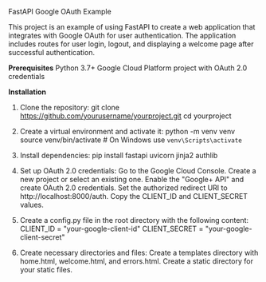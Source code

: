 FastAPI Google OAuth Example

This project is an example of using FastAPI to create a web application that integrates with Google OAuth for user authentication. The application includes routes for user login, logout, and displaying a welcome page after successful authentication.

**Prerequisites**
Python 3.7+
Google Cloud Platform project with OAuth 2.0 credentials

**Installation**
1. Clone the repository:
   git clone https://github.com/yourusername/yourproject.git
   cd yourproject

2. Create a virtual environment and activate it:
   python -m venv venv
   source venv/bin/activate  # On Windows use `venv\Scripts\activate`

3. Install dependencies:
   pip install fastapi uvicorn jinja2 authlib

4. Set up OAuth 2.0 credentials:
   Go to the Google Cloud Console.
   Create a new project or select an existing one.
   Enable the "Google+ API" and create OAuth 2.0 credentials.
   Set the authorized redirect URI to http://localhost:8000/auth.
   Copy the CLIENT_ID and CLIENT_SECRET values.

5. Create a config.py file in the root directory with the following content:
   CLIENT_ID = "your-google-client-id"
   CLIENT_SECRET = "your-google-client-secret"

6. Create necessary directories and files:
   Create a templates directory with home.html, welcome.html, and errors.html.
   Create a static directory for your static files.

